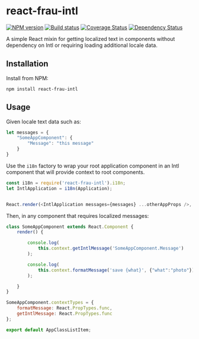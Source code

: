 # react-frau-intl

[![NPM version][npm-image]][npm-url]
[![Build status][ci-image]][ci-url]
[![Coverage Status][coverage-image]][coverage-url]
[![Dependency Status][dependencies-image]][dependencies-url]

A simple React mixin for getting localized text in components without dependency on Intl or requiring loading additional locale data.

## Installation

Install from NPM:
```shell
npm install react-frau-intl
```

## Usage

Given locale text data such as:
```javascript
let messages = {
	"SomeAppComponent": {
		"Message": "this message"
	}
}
```

Use the `i18n` factory to wrap your root application component in an Intl component that will provide context to root components. 

```javascript
const i18n = require('react-frau-intl').i18n;
let IntlApplication = i18n(Application);


React.render(<IntlApplication messages={messages} ...otherAppProps />, container);
```

Then, in any component that requires localized messages:

```javascript
class SomeAppComponent extends React.Component {
	render() {

		console.log(
			this.context.getIntlMessage('SomeAppComponent.Message')
		);

		console.log(
			this.context.formatMessage('save {what}', {"what":"photo"})
		);

	}
}

SomeAppComponent.contextTypes = {
	formatMessage: React.PropTypes.func,
	getIntlMessage: React.PropTypes.func
};

export default AppClassListItem;
```

[npm-url]: https://www.npmjs.org/package/react-frau-intl
[npm-image]: https://img.shields.io/npm/v/react-frau-intl.svg
[ci-url]: https://travis-ci.org/Brightspace/react-frau-intl
[ci-image]: https://img.shields.io/travis-ci/Brightspace/react-frau-intl.svg
[coverage-url]: https://coveralls.io/r/Brightspace/react-frau-intl?branch=master
[coverage-image]: https://img.shields.io/coveralls/Brightspace/react-frau-intl.svg
[dependencies-url]: https://david-dm.org/brightspace/react-frau-intl
[dependencies-image]: https://img.shields.io/david/Brightspace/react-frau-intl.svg



